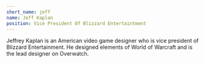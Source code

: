 ```yaml
---
short_name: jeff
name: Jeff Kaplan
position: Vice President Of Blizzard Entertaintment
---
```

Jeffrey Kaplan is an American video game designer who is vice president of Blizzard Entertainment. He designed elements of World of Warcraft and is the lead designer on Overwatch.